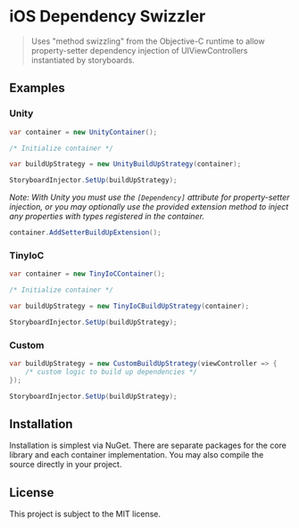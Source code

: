 iOS Dependency Swizzler
=======================

> Uses "method swizzling" from the Objective-C runtime to allow property-setter dependency injection of UIViewControllers instantiated by storyboards.

## Examples
### Unity
```C#
var container = new UnityContainer();

/* Initialize container */

var buildUpStrategy = new UnityBuildUpStrategy(container);

StoryboardInjector.SetUp(buildUpStrategy);

```
*Note: With Unity you must use the `[Dependency]` attribute for property-setter injection, or you may optionally use the provided extension method to inject any properties with types registered in the container.*
```C#
container.AddSetterBuildUpExtension();
```

### TinyIoC
```C#
var container = new TinyIoCContainer();

/* Initialize container */

var buildUpStrategy = new TinyIoCBuildUpStrategy(container);

StoryboardInjector.SetUp(buildUpStrategy);
```

### Custom
```C#
var buildUpStrategy = new CustomBuildUpStrategy(viewController => {
	/* custom logic to build up dependencies */
});

StoryboardInjector.SetUp(buildUpStrategy);
```

## Installation
Installation is simplest via NuGet. There are separate packages for the core library and each container implementation. You may also compile the source directly in your project.

## License
This project is subject to the MIT license.